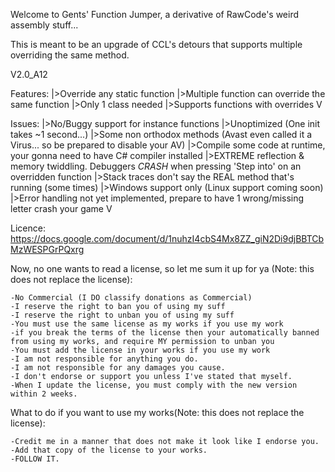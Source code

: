 Welcome to Gents' Function Jumper, a derivative of RawCode's weird assembly stuff...

This is meant to be an upgrade of CCL's detours that supports multiple overriding the same method. 

V2.0_A12

Features:
	|>Override any static function
	|>Multiple function can override the same function
	|>Only 1 class needed
	|>Supports functions with overrides
	V

Issues:
	|>No/Buggy support for instance functions 
	|>Unoptimized (One init takes ~1 second...)
	|>Some non orthodox methods (Avast even called it a Virus... so be prepared to disable your AV)
	|>Compile some code at runtime, your gonna need to have C# compiler installed
	|>EXTREME reflection & memory twiddling. Debuggers *CRASH* when pressing 'Step into' on an overridden function 
	|>Stack traces don't say the REAL method that's running (some times)
	|>Windows support only (Linux support coming soon) 
	|>Error handling not yet implemented, prepare to have 1 wrong/missing letter crash your game
	V
	
Licence:
https://docs.google.com/document/d/1nuhzI4cbS4Mx8ZZ_giN2Di9djBBTCbMzWESPGrPQxrg

Now, no one wants to read a license, so let me sum it up for ya (Note: this does not replace the license):

    -No Commercial (I DO classify donations as Commercial)
    -I reserve the right to ban you of using my suff
    -I reserve the right to unban you of using my suff
    -You must use the same license as my works if you use my work
    -if you break the terms of the license then your automatically banned from using my works, and require MY permission to unban you
    -You must add the license in your works if you use my work
    -I am not responsible for anything you do.
	-I am not responsible for any damages you cause.
	-I don't endorse or support you unless I've stated that myself.
    -When I update the license, you must comply with the new version within 2 weeks.

What to do if you want to use my works(Note: this does not replace the license):

    -Credit me in a manner that does not make it look like I endorse you.
    -Add that copy of the license to your works.
    -FOLLOW IT.
	